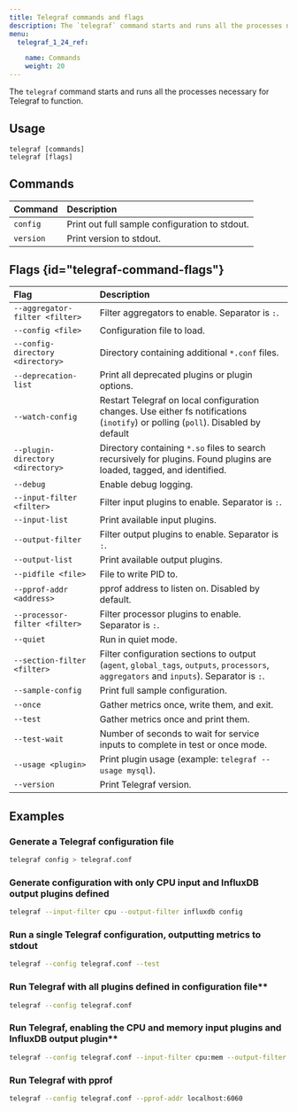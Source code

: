 ```yaml
---
title: Telegraf commands and flags
description: The `telegraf` command starts and runs all the processes necessary for Telegraf to function.
menu:
  telegraf_1_24_ref:

    name: Commands
    weight: 20
---
```


The `telegraf` command starts and runs all the processes necessary for Telegraf to function.

## Usage

```
telegraf [commands]
telegraf [flags]
```

## Commands



| Command   | Description                                    |
| :-------- | :--------------------------------------------- |
| `config`  | Print out full sample configuration to stdout. |
| `version` | Print version to stdout.                       |

## Flags {id="telegraf-command-flags"}

| Flag                             | Description                                                                                                                       |
| :------------------------------- | :-------------------------------------------------------------------------------------------------------------------------------- |
| `--aggregator-filter <filter>`   | Filter aggregators to enable. Separator is `:`.                                                                                   |
| `--config <file>`                | Configuration file to load.                                                                                                       |
| `--config-directory <directory>` | Directory containing additional `*.conf` files.                                                                                    |
| `--deprecation-list` | Print all deprecated plugins or plugin options.                                                                                    |
| `--watch-config`                 | Restart Telegraf on local configuration changes. Use either fs notifications (`inotify`) or polling (`poll`). Disabled by default        |
| `--plugin-directory <directory>` | Directory containing `*.so` files to search recursively for plugins. Found plugins are loaded, tagged, and identified.            |
| `--debug`                        | Enable debug logging.                                                                                                             |
| `--input-filter <filter>`        | Filter input plugins to enable. Separator is `:`.                                                                                        |
| `--input-list`                   | Print available input plugins.                                                                                                    |
| `--output-filter`                | Filter output plugins to enable. Separator is `:`.                                                                                       |
| `--output-list`                  | Print available output plugins.                                                                                                   |
| `--pidfile <file>`               | File to write PID to.                                                                                                             |
| `--pprof-addr <address>`         | pprof address to listen on. Disabled by default.                                                                                  |
| `--processor-filter <filter>`    | Filter processor plugins to enable. Separator is `:`.                                                                                    |
| `--quiet`                        | Run in quiet mode.                                                                                                                |
| `--section-filter <filter>`      | Filter configuration sections to output (`agent`, `global_tags`, `outputs`, `processors`, `aggregators` and `inputs`). Separator is `:`. |
| `--sample-config`                | Print full sample configuration.                                                                                                  |
| `--once`                         | Gather metrics once, write them, and exit.                                                                                        |
| `--test`                         | Gather metrics once and print them.                                                                                               |
| `--test-wait`                    | Number of seconds to wait for service inputs to complete in test or once mode.                                                    |
| `--usage <plugin>`               | Print plugin usage (example: `telegraf --usage mysql`).                                                                           |
| `--version`                      | Print Telegraf version.                                                                                                            |

## Examples

### Generate a Telegraf configuration file

```sh
telegraf config > telegraf.conf
```

### Generate configuration with only CPU input and InfluxDB output plugins defined

```sh
telegraf --input-filter cpu --output-filter influxdb config
```

### Run a single Telegraf configuration, outputting metrics to stdout

```sh
telegraf --config telegraf.conf --test
```

### Run Telegraf with all plugins defined in configuration file**

```sh
telegraf --config telegraf.conf
```

### Run Telegraf, enabling the CPU and memory input plugins and InfluxDB output plugin**

```sh
telegraf --config telegraf.conf --input-filter cpu:mem --output-filter influxdb
```

### Run Telegraf with pprof

```sh
telegraf --config telegraf.conf --pprof-addr localhost:6060
```
